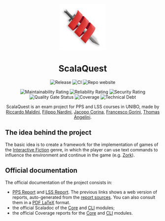 <div align="center">
    <img src="./logo.png" width="150">
</div>
<h1 align="center">ScalaQuest</h1>

<div align="center">

![Release](https://img.shields.io/github/v/release/scalaquest/PPS-19-ScalaQuest?label=Release)
![CI](https://img.shields.io/github/workflow/status/scalaquest/PPS-19-ScalaQuest/CI?label=CI)
![Repo website](https://img.shields.io/website?label=Project%20website&url=https%3A%2F%2Fscalaquest.github.io%2FPPS-19-ScalaQuest%2F)

![Maintainability Rating](https://sonarcloud.io/api/project_badges/measure?project=scalaquest_PPS-19-ScalaQuest&metric=sqale_rating)
![Reliability Rating](https://sonarcloud.io/api/project_badges/measure?project=scalaquest_PPS-19-ScalaQuest&metric=reliability_rating)
![Security Rating](https://sonarcloud.io/api/project_badges/measure?project=scalaquest_PPS-19-ScalaQuest&metric=security_rating)
![Quality Gate Status](https://sonarcloud.io/api/project_badges/measure?project=scalaquest_PPS-19-ScalaQuest&metric=alert_status)
![Coverage](https://sonarcloud.io/api/project_badges/measure?project=scalaquest_PPS-19-ScalaQuest&metric=coverage)
![Technical Debt](https://sonarcloud.io/api/project_badges/measure?project=scalaquest_PPS-19-ScalaQuest&metric=sqale_index)

ScalaQuest is an exam project for PPS and LSS courses in UNIBO, made by
[Riccardo Maldini](https://www.riccardomaldini.it),
[Filippo Nardini](https://github.com/lippo97),
[Jacopo Corina](https://github.com/corinz97),
[Francesco Gorini](https://github.com/francescogorini),
[Thomas Angelini](https://github.com/ThomasAngeliniUnibo).

</div>

## The idea behind the project

The basic idea is to create a framework for the implementation of games of the
[Interactive Fiction](https://en.wikipedia.org/wiki/Interactive_fiction) genre,
in which the player can use text commands to influence the environment and
continue in the game (e.g. [Zork](https://en.wikipedia.org/wiki/Zork)).

## Official documentation

The official documentation of the project consists in:
- [PPS Report](https://scalaquest.github.io/reports/reports/pps.html) and [LSS Report](https://scalaquest.github.io/reports/reports/lss.html). The previous links shows a web version of reports, auto-generated from the [report sources](https://github.com/scalaquest/reports). You can also consult them in a [PDF LaTeX](https://github.com/scalaquest/reports/releases/latest) format.
- the official Scaladoc of the [Core](./scaladoc/core/index.html) and [CLI](./scaladoc/cli/index.html) modules;
- the official Coverage reports for the [Core](./coverage/core/index.html) and [CLI](./coverage/cli/index.html) modules.
